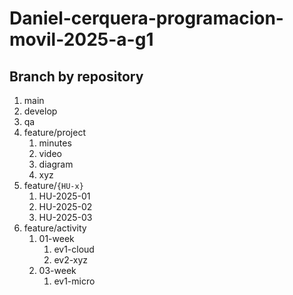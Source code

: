 # Daniel-cerquera-programacion-movil-2025-a-g1
## Branch by repository

1. main
2. develop 
3. qa 
4. feature/project
   1. minutes
   2. video
   3. diagram
   4. xyz
5. feature/`{HU-x}`
   1. HU-2025-01
   2. HU-2025-02
   3. HU-2025-03
6. feature/activity
   1. 01-week
      1. ev1-cloud
      2. ev2-xyz
   2. 03-week
      1. ev1-micro
